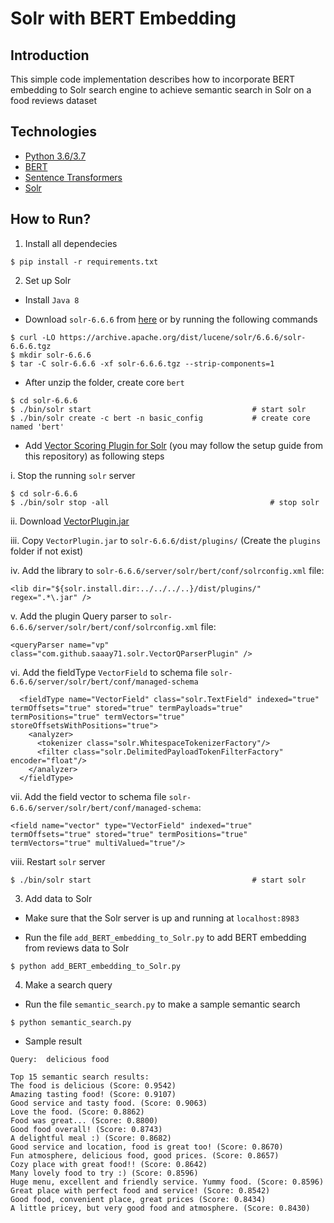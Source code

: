 # Solr with BERT Embedding

## Introduction

This simple code implementation describes how to incorporate BERT embedding to Solr search engine
to achieve semantic search in Solr on a food reviews dataset

## Technologies
* [Python 3.6/3.7](https://www.python.org/)
* [BERT](https://github.com/google-research/bert)
* [Sentence Transformers](https://github.com/UKPLab/sentence-transformers)
* [Solr](https://lucene.apache.org/solr/)

## How to Run?

1. Install all dependecies
```
$ pip install -r requirements.txt
```

2. Set up Solr

* Install `Java 8`

* Download `solr-6.6.6` from [here](https://archive.apache.org/dist/lucene/solr/6.6.6/) or by running the following commands
```
$ curl -LO https://archive.apache.org/dist/lucene/solr/6.6.6/solr-6.6.6.tgz
$ mkdir solr-6.6.6
$ tar -C solr-6.6.6 -xf solr-6.6.6.tgz --strip-components=1
```

* After unzip the folder, create core `bert`
```
$ cd solr-6.6.6
$ ./bin/solr start                                    # start solr
$ ./bin/solr create -c bert -n basic_config           # create core named 'bert'
```

* Add [Vector Scoring Plugin for Solr](https://github.com/saaay71/solr-vector-scoring) (you may follow the setup guide from this repository) as following steps

i. Stop the running `solr` server
```
$ cd solr-6.6.6
$ ./bin/solr stop -all                                    # stop solr
```

ii. Download [VectorPlugin.jar](https://github.com/saaay71/solr-vector-scoring/blob/master/VectorPlugin.jar)

iii. Copy `VectorPlugin.jar` to `solr-6.6.6/dist/plugins/` (Create the `plugins` folder if not exist)

iv. Add the library to `solr-6.6.6/server/solr/bert/conf/solrconfig.xml` file:
```
<lib dir="${solr.install.dir:../../../..}/dist/plugins/" regex=".*\.jar" />
```

v. Add the plugin Query parser to `solr-6.6.6/server/solr/bert/conf/solrconfig.xml` file:
```
<queryParser name="vp" class="com.github.saaay71.solr.VectorQParserPlugin" />
```

vi. Add the fieldType `VectorField` to schema file `solr-6.6.6/server/solr/bert/conf/managed-schema`
```
  <fieldType name="VectorField" class="solr.TextField" indexed="true" termOffsets="true" stored="true" termPayloads="true" termPositions="true" termVectors="true" storeOffsetsWithPositions="true">
    <analyzer>
      <tokenizer class="solr.WhitespaceTokenizerFactory"/>
      <filter class="solr.DelimitedPayloadTokenFilterFactory" encoder="float"/>
    </analyzer>
  </fieldType>
```

vii. Add the field vector to schema file `solr-6.6.6/server/solr/bert/conf/managed-schema`:
```
<field name="vector" type="VectorField" indexed="true" termOffsets="true" stored="true" termPositions="true" termVectors="true" multiValued="true"/>
```

viii. Restart `solr` server
```
$ ./bin/solr start                                    # start solr
```

3. Add data to Solr

* Make sure that the Solr server is up and running at `localhost:8983`

* Run the file `add_BERT_embedding_to_Solr.py` to add BERT embedding from reviews data to Solr
```
$ python add_BERT_embedding_to_Solr.py
```

4. Make a search query

* Run the file `semantic_search.py` to make a sample semantic search
```
$ python semantic_search.py
```

* Sample result
```
Query:  delicious food

Top 15 semantic search results:
The food is delicious (Score: 0.9542)
Amazing tasting food! (Score: 0.9107)
Good service and tasty food. (Score: 0.9063)
Love the food. (Score: 0.8862)
Food was great... (Score: 0.8800)
Good food overall! (Score: 0.8743)
A delightful meal :) (Score: 0.8682)
Good service and location, food is great too! (Score: 0.8670)
Fun atmosphere, delicious food, good prices. (Score: 0.8657)
Cozy place with great food!! (Score: 0.8642)
Many lovely food to try :) (Score: 0.8596)
Huge menu, excellent and friendly service. Yummy food. (Score: 0.8596)
Great place with perfect food and service! (Score: 0.8542)
Good food, convenient place, great prices (Score: 0.8434)
A little pricey, but very good food and atmosphere. (Score: 0.8430)
```
